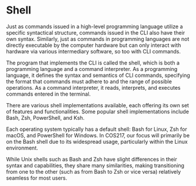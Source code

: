 # Shell

Just as commands issued in a high-level programming language utilize a specific syntactical structure, commands issued in the CLI also have their own syntax. Similarly, just as commands in programming languages are not directly executable by the computer hardware but can only interact with hardware via various intermediary software, so too with CLI commands.

The program that implements the CLI is called the shell, which is both a programming language and a command interpreter. As a programming language, it defines the syntax and semantics of CLI commands, specifying the format that commands must adhere to and the range of possible operations. As a command interpreter, it reads, interprets, and executes commands entered in the terminal.

There are various shell implementations available, each offering its own set of features and functionalities. Some popular shell implementations include Bash, Zsh, PowerShell, and Ksh.

Each operating system typically has a default shell: Bash for Linux, Zsh for macOS, and PowerShell for Windows. In COS217, our focus will primarily be on the Bash shell due to its widespread usage, particularly within the Linux environment.

While Unix shells such as Bash and Zsh have slight differences in their syntax and capabilities, they share many similarities, making transitioning from one to the other (such as from Bash to Zsh or vice versa) relatively seamless for most users.
